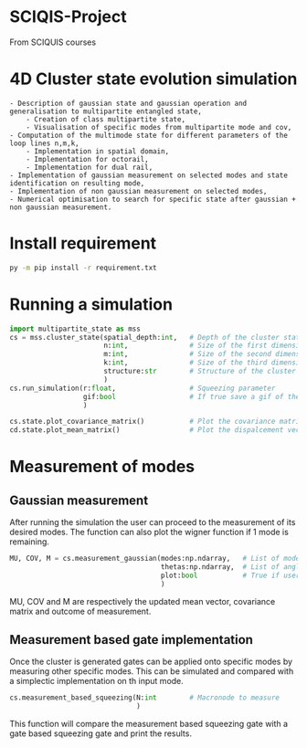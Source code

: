 # SCIQIS-Project
From SCIQUIS courses

# 4D Cluster state evolution simulation
    - Description of gaussian state and gaussian operation and generalisation to multipartite entangled state,
        - Creation of class multipartite state,
        - Visualisation of specific modes from multipartite mode and cov,
    - Computation of the multimode state for different parameters of the loop lines n,m,k,
        - Implementation in spatial domain,
        - Implementation for octorail,
        - Implementation for dual rail,
    - Implementation of gaussian measurement on selected modes and state identification on resulting mode,
    - Implementation of non gaussian measurement on selected modes,
    - Numerical optimisation to search for specific state after gaussian + non gaussian measurement.

# Install requirement
```cmd
py -m pip install -r requirement.txt
```

# Running a simulation
```python
import multipartite_state as mss
cs = mss.cluster_state(spatial_depth:int,   # Depth of the cluster state (number of macronode in the cluster)
                       n:int,               # Size of the first dimension
                       m:int,               # Size of the second dimension
                       k:int,               # Size of the third dimension
                       structure:str        # Structure of the cluster state (dual rail or octo rail)  if dual rail k=1 simulate a 3D cluster and m=1 k=1 a 2D cluster
                       )
cs.run_simulation(r:float,                  # Squeezing parameter
                  gif:bool                  # If true save a gif of the covariance evolution of the cluster state
                  )

cs.state.plot_covariance_matrix()           # Plot the covariance matrix
cd.state.plot_mean_matrix()                 # Plot the dispalcement vector
```

# Measurement of modes
## Gaussian measurement
After running the simulation the user can proceed to the measurement of its desired modes. The function can also plot the wigner function if 1 mode is remaining.
```python 
MU, COV, M = cs.measurement_gaussian(modes:np.ndarray,   # List of modes to be measured 
                                     thetas:np.ndarray,  # List of angles to measured the modes
                                     plot:bool           # True if users want to plot the wigner function of the result state
                                     )
```
MU, COV and M are respectively the updated mean vector, covariance matrix and outcome of measurement.
## Measurement based gate implementation
Once the cluster is generated gates can be applied onto specific modes by measuring other specific modes. This can be simulated and compared with a simplectic implementation on th input mode.
```python
cs.measurement_based_squeezing(N:int        # Macronode to measure
                               )
```
This function will compare the measurement based squeezing gate with a gate based squeezing gate and print the results. 